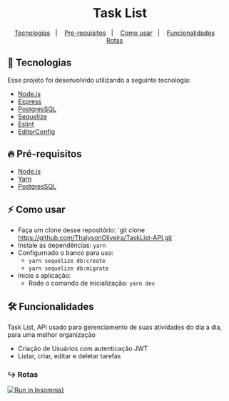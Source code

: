 
<h1 align="center">Task List</h1>

<p align="center">
  <a href="#tecnologia">Tecnologias</a>&nbsp;&nbsp;&nbsp;|&nbsp;&nbsp;&nbsp;
  <a href="#pre-requisitos">Pre-requisitos</a>&nbsp;&nbsp;&nbsp;|&nbsp;&nbsp;&nbsp;
  <a href="#como-usar">Como usar</a>&nbsp;&nbsp;&nbsp;|&nbsp;&nbsp;&nbsp;
  <a href="#funcionalidades">Funcionalidades</a>&nbsp;&nbsp;&nbsp;&nbsp;&nbsp;&nbsp;
  <a href="#rotas">Rotas</a>&nbsp;&nbsp;&nbsp;&nbsp;&nbsp;&nbsp;
</p>

<a id="tecnologia"></a>
## 🚀 Tecnologias

Esse projeto foi desenvolvido utilizando a seguinte tecnologia:

- [Node.js](https://nodejs.org/en/)
- [Express](https://expressjs.com/pt-br/)
- [PostgresSQL](https://www.postgresql.org/)
- [Sequelize](https://sequelize.org/master/index.html)
- [Eslint](https://eslint.org/)
- [EditorConfig](https://editorconfig.org/ )

<a id="pre-requisitos"></a>
## :fire: **Pré-requisitos**

- [Node.js](https://nodejs.org/en/)
- [Yarn](https://yarnpkg.com/)
- [PostgresSQL](https://www.postgresql.org/)


<a id="como-usar"></a>
## :zap: Como usar

- Faça um clone desse repositório: `git clone https://github.com/ThalysonOliveira/TaskList-API.git
- Instale as dependências: `yarn`
- Configurnado o banco para uso:
   - `yarn sequelize db:create`
   - `yarn sequelize db:migrate`
- Inicie a aplicação:
   - Rode o comando de inicialização: `yarn dev`

<a id="funcionalidades"></a>
## 🛠️ Funcionalidades

Task List, API usado para gerenciamento de suas atividades do dia a dia, para uma melhor organização
- Criação de Usuários com autenticação JWT
- Listar, criar, editar e deletar tarefas

<a id="rotas"></a>
### ↪︎ Rotas
[![Run in Insomnia}](https://insomnia.rest/images/run.svg)](https://insomnia.rest/run/?label=Task%20List&uri=%7B%22_type%22%3A%22export%22%2C%22__export_format%22%3A4%2C%22__export_date%22%3A%222020-12-22T17%3A49%3A42.816Z%22%2C%22__export_source%22%3A%22insomnia.desktop.app%3Av2020.4.0%22%2C%22resources%22%3A%5B%7B%22_id%22%3A%22req_b9612ce0d72741dab9ce55b1d1d909ce%22%2C%22parentId%22%3A%22fld_e2d357a0439445489996e1a67b40d916%22%2C%22modified%22%3A1603675747600%2C%22created%22%3A1603675696493%2C%22url%22%3A%22%7B%7B%20base_url%20%7D%7D%2Ftasks%22%2C%22name%22%3A%22List%20All%22%2C%22description%22%3A%22%22%2C%22method%22%3A%22GET%22%2C%22body%22%3A%7B%7D%2C%22parameters%22%3A%5B%5D%2C%22headers%22%3A%5B%5D%2C%22authentication%22%3A%7B%22type%22%3A%22bearer%22%2C%22token%22%3A%22eyJhbGciOiJIUzI1NiIsInR5cCI6IkpXVCJ9.eyJpZCI6MTIsImlhdCI6MTYwMzY3MDg2NCwiZXhwIjoxNjA0Mjc1NjY0fQ.7d1UVScH8B44FCtDN0hYcQzK3ZlCgvJz0hM1uw4vNO4%22%7D%2C%22metaSortKey%22%3A-1603675696493%2C%22isPrivate%22%3Afalse%2C%22settingStoreCookies%22%3Atrue%2C%22settingSendCookies%22%3Atrue%2C%22settingDisableRenderRequestBody%22%3Afalse%2C%22settingEncodeUrl%22%3Atrue%2C%22settingRebuildPath%22%3Atrue%2C%22settingFollowRedirects%22%3A%22global%22%2C%22_type%22%3A%22request%22%7D%2C%7B%22_id%22%3A%22fld_e2d357a0439445489996e1a67b40d916%22%2C%22parentId%22%3A%22fld_c25bb6095fa64ba4b94dffd484748b82%22%2C%22modified%22%3A1603673736214%2C%22created%22%3A1603673736214%2C%22name%22%3A%22Task%22%2C%22description%22%3A%22%22%2C%22environment%22%3A%7B%7D%2C%22environmentPropertyOrder%22%3Anull%2C%22metaSortKey%22%3A-1603673736214%2C%22_type%22%3A%22request_group%22%7D%2C%7B%22_id%22%3A%22fld_c25bb6095fa64ba4b94dffd484748b82%22%2C%22parentId%22%3A%22wrk_4f74f8762992462ca7475322ba3816bf%22%2C%22modified%22%3A1601435351025%2C%22created%22%3A1601435351025%2C%22name%22%3A%22TaskList%22%2C%22description%22%3A%22%22%2C%22environment%22%3A%7B%7D%2C%22environmentPropertyOrder%22%3Anull%2C%22metaSortKey%22%3A-1601435351025%2C%22_type%22%3A%22request_group%22%7D%2C%7B%22_id%22%3A%22wrk_4f74f8762992462ca7475322ba3816bf%22%2C%22parentId%22%3Anull%2C%22modified%22%3A1600458951062%2C%22created%22%3A1600458951062%2C%22name%22%3A%22Insomnia%22%2C%22description%22%3A%22%22%2C%22scope%22%3Anull%2C%22_type%22%3A%22workspace%22%7D%2C%7B%22_id%22%3A%22req_06a0a7a5a2e9459f9860ee7bad37b131%22%2C%22parentId%22%3A%22fld_e2d357a0439445489996e1a67b40d916%22%2C%22modified%22%3A1603677446319%2C%22created%22%3A1603676647625%2C%22url%22%3A%22%7B%7B%20base_url%20%7D%7D%2Ftasks%2F7%22%2C%22name%22%3A%22Concluindo%20Tarefa%22%2C%22description%22%3A%22%22%2C%22method%22%3A%22PUT%22%2C%22body%22%3A%7B%22mimeType%22%3A%22application%2Fjson%22%2C%22text%22%3A%22%7B%5Cn%5Ct%5C%22check%5C%22%3A%20true%5Cn%7D%22%7D%2C%22parameters%22%3A%5B%5D%2C%22headers%22%3A%5B%7B%22name%22%3A%22Content-Type%22%2C%22value%22%3A%22application%2Fjson%22%2C%22id%22%3A%22pair_ac1b01ba6db145ac91d3023b33fab6b9%22%7D%5D%2C%22authentication%22%3A%7B%22type%22%3A%22bearer%22%2C%22token%22%3A%22eyJhbGciOiJIUzI1NiIsInR5cCI6IkpXVCJ9.eyJpZCI6MTIsImlhdCI6MTYwMzY3MDg2NCwiZXhwIjoxNjA0Mjc1NjY0fQ.7d1UVScH8B44FCtDN0hYcQzK3ZlCgvJz0hM1uw4vNO4%22%7D%2C%22metaSortKey%22%3A-1603674720327.5%2C%22isPrivate%22%3Afalse%2C%22settingStoreCookies%22%3Atrue%2C%22settingSendCookies%22%3Atrue%2C%22settingDisableRenderRequestBody%22%3Afalse%2C%22settingEncodeUrl%22%3Atrue%2C%22settingRebuildPath%22%3Atrue%2C%22settingFollowRedirects%22%3A%22global%22%2C%22_type%22%3A%22request%22%7D%2C%7B%22_id%22%3A%22req_c794eb21d3fe42e89801365faf0aef95%22%2C%22parentId%22%3A%22fld_e2d357a0439445489996e1a67b40d916%22%2C%22modified%22%3A1603678088451%2C%22created%22%3A1603677772927%2C%22url%22%3A%22%7B%7B%20base_url%20%7D%7D%2Ftasks%2F8%22%2C%22name%22%3A%22Delete%22%2C%22description%22%3A%22%22%2C%22method%22%3A%22DELETE%22%2C%22body%22%3A%7B%7D%2C%22parameters%22%3A%5B%5D%2C%22headers%22%3A%5B%5D%2C%22authentication%22%3A%7B%22type%22%3A%22bearer%22%2C%22token%22%3A%22eyJhbGciOiJIUzI1NiIsInR5cCI6IkpXVCJ9.eyJpZCI6MTIsImlhdCI6MTYwMzY3MDg2NCwiZXhwIjoxNjA0Mjc1NjY0fQ.7d1UVScH8B44FCtDN0hYcQzK3ZlCgvJz0hM1uw4vNO4%22%7D%2C%22metaSortKey%22%3A-1603674232244.75%2C%22isPrivate%22%3Afalse%2C%22settingStoreCookies%22%3Atrue%2C%22settingSendCookies%22%3Atrue%2C%22settingDisableRenderRequestBody%22%3Afalse%2C%22settingEncodeUrl%22%3Atrue%2C%22settingRebuildPath%22%3Atrue%2C%22settingFollowRedirects%22%3A%22global%22%2C%22_type%22%3A%22request%22%7D%2C%7B%22_id%22%3A%22req_462f4ede83284805bd2e5065012fba96%22%2C%22parentId%22%3A%22fld_e2d357a0439445489996e1a67b40d916%22%2C%22modified%22%3A1603676192840%2C%22created%22%3A1603673744162%2C%22url%22%3A%22%7B%7B%20base_url%20%7D%7D%2Ftasks%22%2C%22name%22%3A%22Store%22%2C%22description%22%3A%22%22%2C%22method%22%3A%22POST%22%2C%22body%22%3A%7B%22mimeType%22%3A%22application%2Fjson%22%2C%22text%22%3A%22%7B%5Cn%5Ct%5C%22task%5C%22%3A%20%5C%22Estudando%20js%5C%22%5Cn%7D%22%7D%2C%22parameters%22%3A%5B%5D%2C%22headers%22%3A%5B%7B%22name%22%3A%22Content-Type%22%2C%22value%22%3A%22application%2Fjson%22%2C%22id%22%3A%22pair_a43e8c39cc594f4386a1e49d4a040b7a%22%7D%5D%2C%22authentication%22%3A%7B%22type%22%3A%22bearer%22%2C%22token%22%3A%22eyJhbGciOiJIUzI1NiIsInR5cCI6IkpXVCJ9.eyJpZCI6MTIsImlhdCI6MTYwMzY3MDg2NCwiZXhwIjoxNjA0Mjc1NjY0fQ.7d1UVScH8B44FCtDN0hYcQzK3ZlCgvJz0hM1uw4vNO4%22%7D%2C%22metaSortKey%22%3A-1603673744162%2C%22isPrivate%22%3Afalse%2C%22settingStoreCookies%22%3Atrue%2C%22settingSendCookies%22%3Atrue%2C%22settingDisableRenderRequestBody%22%3Afalse%2C%22settingEncodeUrl%22%3Atrue%2C%22settingRebuildPath%22%3Atrue%2C%22settingFollowRedirects%22%3A%22global%22%2C%22_type%22%3A%22request%22%7D%2C%7B%22_id%22%3A%22req_1d3e72e6624141f0b16e4380800700a5%22%2C%22parentId%22%3A%22fld_32813d590d8c41aa9d0de64142af3b05%22%2C%22modified%22%3A1603670862880%2C%22created%22%3A1603417415379%2C%22url%22%3A%22http%3A%2F%2Flocalhost%3A3333%2Fsessions%22%2C%22name%22%3A%22Session%20Store%22%2C%22description%22%3A%22%22%2C%22method%22%3A%22POST%22%2C%22body%22%3A%7B%22mimeType%22%3A%22application%2Fjson%22%2C%22text%22%3A%22%7B%5Cn%5Ct%5C%22email%5C%22%3A%20%5C%22gustavo%40gmail.com%5C%22%2C%5Cn%5Ct%5C%22password%5C%22%3A%20%5C%22123321%5C%22%5Cn%7D%22%7D%2C%22parameters%22%3A%5B%5D%2C%22headers%22%3A%5B%7B%22name%22%3A%22Content-Type%22%2C%22value%22%3A%22application%2Fjson%22%2C%22id%22%3A%22pair_df09267a15234ff6b758a18f731658a2%22%7D%5D%2C%22authentication%22%3A%7B%7D%2C%22metaSortKey%22%3A-1603211131840%2C%22isPrivate%22%3Afalse%2C%22settingStoreCookies%22%3Atrue%2C%22settingSendCookies%22%3Atrue%2C%22settingDisableRenderRequestBody%22%3Afalse%2C%22settingEncodeUrl%22%3Atrue%2C%22settingRebuildPath%22%3Atrue%2C%22settingFollowRedirects%22%3A%22global%22%2C%22_type%22%3A%22request%22%7D%2C%7B%22_id%22%3A%22fld_32813d590d8c41aa9d0de64142af3b05%22%2C%22parentId%22%3A%22fld_c25bb6095fa64ba4b94dffd484748b82%22%2C%22modified%22%3A1603210737259%2C%22created%22%3A1603210737259%2C%22name%22%3A%22Session%22%2C%22description%22%3A%22%22%2C%22environment%22%3A%7B%7D%2C%22environmentPropertyOrder%22%3Anull%2C%22metaSortKey%22%3A-1603210737259%2C%22_type%22%3A%22request_group%22%7D%2C%7B%22_id%22%3A%22req_f2770fcd4abb446ea94d96f9a96377ba%22%2C%22parentId%22%3A%22fld_6e3b0420aad34ff288373923f8b39b8b%22%2C%22modified%22%3A1603672078410%2C%22created%22%3A1603670333691%2C%22url%22%3A%22http%3A%2F%2Flocalhost%3A3333%2Fusers%22%2C%22name%22%3A%22Update%22%2C%22description%22%3A%22%22%2C%22method%22%3A%22PUT%22%2C%22body%22%3A%7B%22mimeType%22%3A%22application%2Fjson%22%2C%22text%22%3A%22%7B%5Cn%5Ct%5C%22name%5C%22%3A%20%5C%22Gustavinho%5C%22%2C%5Cn%5Ct%5C%22email%5C%22%3A%20%5C%22gustavo%40gmail.com%5C%22%2C%5Cn%5Ct%5C%22oldPassword%5C%22%3A%20%5C%22123321%5C%22%2C%5Cn%5Ct%5C%22password%5C%22%3A%20%5C%22123456%5C%22%2C%5Cn%5Ct%5C%22confirmPassword%5C%22%3A%20%5C%22123456%5C%22%5Cn%7D%22%7D%2C%22parameters%22%3A%5B%5D%2C%22headers%22%3A%5B%7B%22name%22%3A%22Content-Type%22%2C%22value%22%3A%22application%2Fjson%22%2C%22id%22%3A%22pair_3aced4fdca0c44609f48e277e0438ceb%22%7D%5D%2C%22authentication%22%3A%7B%22type%22%3A%22bearer%22%2C%22token%22%3A%22eyJhbGciOiJIUzI1NiIsInR5cCI6IkpXVCJ9.eyJpZCI6MTIsImlhdCI6MTYwMzY3MDc5OCwiZXhwIjoxNjA0Mjc1NTk4fQ.KEuyIqaYtaEHSigIXjgOpcoltXxJPXwG8_wFfRAPzno%22%7D%2C%22metaSortKey%22%3A-1602086434460%2C%22isPrivate%22%3Afalse%2C%22settingStoreCookies%22%3Atrue%2C%22settingSendCookies%22%3Atrue%2C%22settingDisableRenderRequestBody%22%3Afalse%2C%22settingEncodeUrl%22%3Atrue%2C%22settingRebuildPath%22%3Atrue%2C%22settingFollowRedirects%22%3A%22global%22%2C%22_type%22%3A%22request%22%7D%2C%7B%22_id%22%3A%22fld_6e3b0420aad34ff288373923f8b39b8b%22%2C%22parentId%22%3A%22fld_c25bb6095fa64ba4b94dffd484748b82%22%2C%22modified%22%3A1602086416023%2C%22created%22%3A1602086416023%2C%22name%22%3A%22Users%22%2C%22description%22%3A%22%22%2C%22environment%22%3A%7B%7D%2C%22environmentPropertyOrder%22%3Anull%2C%22metaSortKey%22%3A-1602086416023%2C%22_type%22%3A%22request_group%22%7D%2C%7B%22_id%22%3A%22req_a7a583a83a264ed985a24a0146233370%22%2C%22parentId%22%3A%22fld_6e3b0420aad34ff288373923f8b39b8b%22%2C%22modified%22%3A1603671475081%2C%22created%22%3A1602086434410%2C%22url%22%3A%22%7B%7B%20base_url%20%7D%7D%2Fuser%22%2C%22name%22%3A%22Create%22%2C%22description%22%3A%22%22%2C%22method%22%3A%22POST%22%2C%22body%22%3A%7B%22mimeType%22%3A%22application%2Fjson%22%2C%22text%22%3A%22%7B%5Cn%5Ct%5C%22name%5C%22%3A%20%5C%22Gustavo%5C%22%2C%5Cn%5Ct%5C%22email%5C%22%3A%20%5C%22gustavo%40gmail.com%5C%22%2C%5Cn%5Ct%5C%22password%5C%22%3A%20%5C%22123321%5C%22%5Cn%7D%22%7D%2C%22parameters%22%3A%5B%5D%2C%22headers%22%3A%5B%7B%22name%22%3A%22Content-Type%22%2C%22value%22%3A%22application%2Fjson%22%2C%22id%22%3A%22pair_d5185eafe956478c826e3acecd45cb64%22%7D%5D%2C%22authentication%22%3A%7B%7D%2C%22metaSortKey%22%3A-1602086434410%2C%22isPrivate%22%3Afalse%2C%22settingStoreCookies%22%3Atrue%2C%22settingSendCookies%22%3Atrue%2C%22settingDisableRenderRequestBody%22%3Afalse%2C%22settingEncodeUrl%22%3Atrue%2C%22settingRebuildPath%22%3Atrue%2C%22settingFollowRedirects%22%3A%22global%22%2C%22_type%22%3A%22request%22%7D%2C%7B%22_id%22%3A%22env_156552dd7647507ff33f4f8eefe3b4a13ccdb7f9%22%2C%22parentId%22%3A%22wrk_4f74f8762992462ca7475322ba3816bf%22%2C%22modified%22%3A1603160410240%2C%22created%22%3A1600458951107%2C%22name%22%3A%22Base%20Environment%22%2C%22data%22%3A%7B%22base_url%22%3A%22http%3A%2F%2Flocalhost%3A3333%22%7D%2C%22dataPropertyOrder%22%3A%7B%22%26%22%3A%5B%22base_url%22%5D%7D%2C%22color%22%3Anull%2C%22isPrivate%22%3Afalse%2C%22metaSortKey%22%3A1600458951107%2C%22_type%22%3A%22environment%22%7D%2C%7B%22_id%22%3A%22jar_156552dd7647507ff33f4f8eefe3b4a13ccdb7f9%22%2C%22parentId%22%3A%22wrk_4f74f8762992462ca7475322ba3816bf%22%2C%22modified%22%3A1600458951109%2C%22created%22%3A1600458951109%2C%22name%22%3A%22Default%20Jar%22%2C%22cookies%22%3A%5B%5D%2C%22_type%22%3A%22cookie_jar%22%7D%2C%7B%22_id%22%3A%22spc_e34a9ae4052c470790536969b0ab1e9b%22%2C%22parentId%22%3A%22wrk_4f74f8762992462ca7475322ba3816bf%22%2C%22modified%22%3A1600458951064%2C%22created%22%3A1600458951064%2C%22fileName%22%3A%22Insomnia%22%2C%22contents%22%3A%22%22%2C%22contentType%22%3A%22yaml%22%2C%22_type%22%3A%22api_spec%22%7D%5D%7D)
